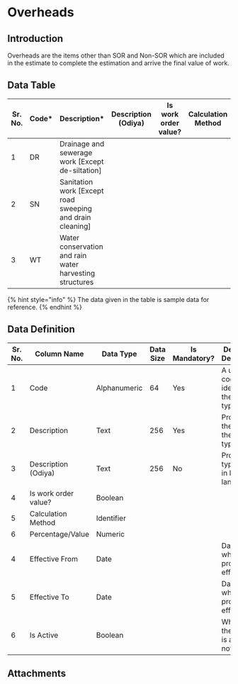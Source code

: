 # Overheads

## Introduction

Overheads are the items other than SOR and Non-SOR which are included in the estimate to complete the estimation and arrive the final value of work.

## Data Table

| Sr. No. | Code\* | Description\*                                              | Description (Odiya) | Is work order value? | Calculation Method | Percentage/Value | Effective From | Effective To | Is Active |
| ------- | ------ | ---------------------------------------------------------- | ------------------- | -------------------- | ------------------ | ---------------- | -------------- | ------------ | --------- |
| 1       | DR     | Drainage and sewerage work \[Except de-siltation]          |                     |                      |                    |                  |                |              |           |
| 2       | SN     | Sanitation work \[Except road sweeping and drain cleaning] |                     |                      |                    |                  |                |              |           |
| 3       | WT     | Water conservation and rain water harvesting structures    |                     |                      |                    |                  |                |              |           |

{% hint style="info" %}
The data given in the table is sample data for reference.
{% endhint %}

## Data Definition

| Sr. No. | Column Name          | Data Type    | Data Size | Is Mandatory? | Definition/ Description                         |
| ------- | -------------------- | ------------ | --------- | ------------- | ----------------------------------------------- |
| 1       | Code                 | Alphanumeric | 64        | Yes           | A unique code that identifies the project type. |
| 2       | Description          | Text         | 256       | Yes           | Provides the name of the project type           |
| 3       | Description (Odiya)  | Text         | 256       | No            | Project type name in local language             |
| 4       | Is work order value? | Boolean      |           |               |                                                 |
| 5       | Calculation Method   | Identifier   |           |               |                                                 |
| 6       | Percentage/Value     | Numeric      |           |               |                                                 |
| 4       | Effective From       | Date         |           |               | Date from which the project is effective        |
| 5       | Effective To         | Date         |           |               | Date till which the project is effective        |
| 6       | Is Active            | Boolean      |           |               | Whether the project is active or not            |

## Attachments
